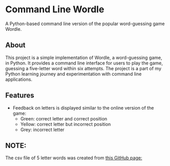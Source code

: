# Command Line Wordle

A Python-based command line version of the popular word-guessing game Wordle.


## About

This project is a simple implementation of Wordle, a word-guessing game, in Python. It provides a command line interface for users to play the game, guessing a five-letter word within six attempts. The project is a part of my Python learning journey and experimentation with command line applications.

## Features

* Feedback on letters is displayed similar to the online version of the game:
  * Green: correct letter and correct position
  * Yellow: correct letter but incorrect position
  * Grey: incorrect letter


## NOTE:

The csv file of 5 letter words was created from [this GitHub page:](https://gist.github.com/shmookey/b28e342e1b1756c4700f42f17102c2ff.js)
